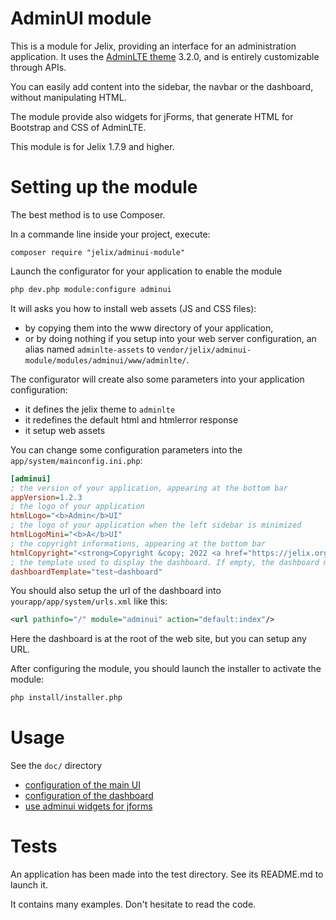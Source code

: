 AdminUI module
==============

This is a module for Jelix, providing an interface for an administration application.
It uses the [AdminLTE theme](https://adminlte.io/) 3.2.0, and is entirely customizable
through APIs.

You can easily add content into the sidebar, the navbar or the dashboard, without
manipulating HTML.

The module provide also widgets for jForms, that generate HTML for Bootstrap
and CSS of AdminLTE.

This module is for Jelix 1.7.9 and higher.

Setting up the module
=====================

The best method is to use Composer.

In a commande line inside your project, execute:

```
composer require "jelix/adminui-module"
```

Launch the configurator for your application to enable the module

```bash
php dev.php module:configure adminui
```

It will asks you how to install web assets (JS and CSS files): 

- by copying them into the www directory of your application, 
- or by doing nothing if you setup into your web server configuration, an alias named `adminlte-assets`  to 
  `vendor/jelix/adminui-module/modules/adminui/www/adminlte/`.

The configurator will create also some parameters into your application configuration:
- it defines the jelix theme to `adminlte`
- it redefines the default html and htmlerror response
- it setup web assets

You can change some configuration parameters into the `app/system/mainconfig.ini.php`:

```ini
[adminui]
; the version of your application, appearing at the bottom bar
appVersion=1.2.3
; the logo of your application 
htmlLogo="<b>Admin</b>UI"
; the logo of your application when the left sidebar is minimized 
htmlLogoMini="<b>A</b>UI"
; the copyright informations, appearing at the bottom bar
htmlCopyright="<strong>Copyright &copy; 2022 <a href="https://jelix.org">Jelix</a>.</strong> MIT licence."
; the template used to display the dashboard. If empty, the dashboard may be empty
dashboardTemplate="test~dashboard"
```

You should also setup the url of the dashboard into `yourapp/app/system/urls.xml` like this:

```xml
<url pathinfo="/" module="adminui" action="default:index"/>
``` 

Here the dashboard is at the root of the web site, but you can setup any URL.


After configuring the module, you should launch the installer to activate the module:

```bash
php install/installer.php
```

Usage
=====

See the `doc/` directory

* [configuration of the main UI](doc/main_ui.md)
* [configuration of the dashboard](doc/dashboard.md)
* [use adminui widgets for jforms](doc/forms.md)

Tests
=======

An application has been made into the test directory. See its README.md to
launch it. 

It contains many examples. Don't hesitate to read the code.

